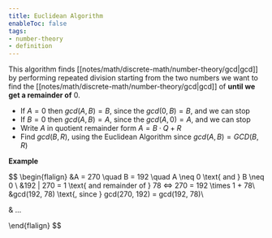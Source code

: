 ```yaml
---
title: Euclidean Algorithm
enableToc: false
tags: 
- number-theory
- definition
---
```

This algorithm finds [[notes/math/discrete-math/number-theory/gcd|gcd]] by performing repeated division starting from the two numbers we want to find the [[notes/math/discrete-math/number-theory/gcd|gcd]] of **until we get a remainder of** $0$.

- If $A = 0$ then $gcd(A, B) = B$, since the $gcd(0, B) = B$, and we can stop
- If $B = 0$ then $gcd(A, B) = A$, since the $gcd(A, 0) = A$, and we can stop
- Write $A$ in quotient remainder form $A = B \cdot Q  + R$
- Find $gcd(B, R)$, using the Euclidean Algorithm since $gcd(A, B) = GCD(B, R)$

**Example**

$$
\begin{flalign}
&A = 270 \quad B = 192 \quad A \neq 0 \text{ and } B \neq 0 \\ 
&192 | 270 = 1 \text{ and remainder of } 78 <=> 270 = 192 \times 1 + 78\\ 
&gcd(192, 78) \text{, since } gcd(270, 192) = gcd(192, 78)\\

& ...

\end{flalign}
$$
